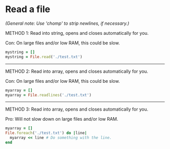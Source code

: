 # Read a file


_(General note: Use 'chomp' to strip newlines, if necessary.)_


METHOD 1: Read into string, opens and closes automatically for you.

Con: On large files and/or low RAM, this could be slow.

```ruby
mystring = []
mystring = File.read('./test.txt')
```

------------------

METHOD 2: Read into array, opens and closes automatically for you.

Con: On large files and/or low RAM, this could be slow.

```ruby
myarray = []
myarray = File.readlines('./test.txt')
```

------------------

METHOD 3: Read into array, opens and closes automatically for you.

Pro: Will not slow down on large files and/or low RAM.

```ruby
myarray = []
File.foreach('./test.txt') do |line|
  myarray << line # Do something with the line.
end
```



